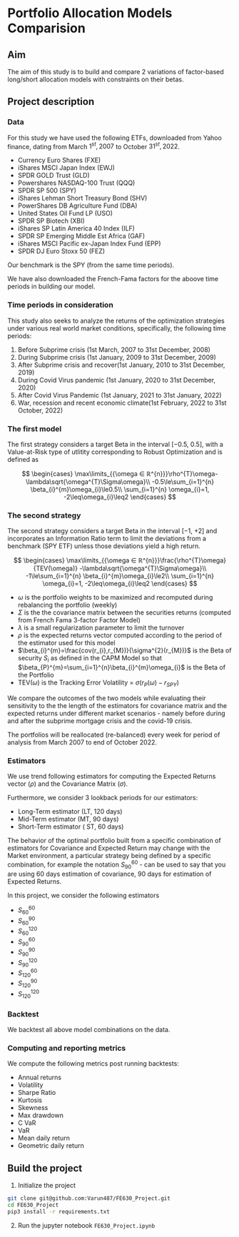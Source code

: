 # Portfolio Allocation Models Comparision

## Aim

The aim of this study is to build and compare 2 variations of factor-based long/short allocation models with constraints on their betas.

## Project description

### Data

For this study we have used the following ETFs, downloaded from Yahoo finance, dating from March $1^{st}, 2007$ to October $31^{st}, 2022$.

- Currency Euro Shares (FXE)
- iShares MSCI Japan Index (EWJ)
- SPDR GOLD Trust (GLD)
- Powershares NASDAQ-100 Trust (QQQ)
- SPDR SP 500 (SPY)
- iShares Lehman Short Treasury Bond (SHV)
- PowerShares DB Agriculture Fund (DBA)
- United States Oil Fund LP (USO)
- SPDR SP Biotech (XBI)
- iShares SP Latin America 40 Index (ILF)
- SPDR SP Emerging Middle Est Africa (GAF)
- iShares MSCI Pacific ex-Japan Index Fund (EPP)
- SPDR DJ Euro Stoxx 50 (FEZ)

Our benchmark is the SPY (from the same time periods).

We have also downloaded the French-Fama factors for the aboove time periods in building our model.

### Time periods in consideration

This study also seeks to analyze the returns of the optimization strategies under various real
world market conditions, specifically, the following time periods:
1. Before Subprime crisis (1st March, 2007 to 31st December, 2008)
2. During Subprime crisis (1st January, 2009 to 31st December, 2009)
3. After Subprime crisis and recover(1st January, 2010 to 31st December, 2019)
4. During Covid Virus pandemic (1st January, 2020 to 31st December, 2020)
5. After Covid Virus Pandemic (1st January, 2021 to 31st January, 2022)
6. War, recession and recent economic climate(1st February, 2022 to 31st October, 2022)

### The first model

The first strategy considers a target Beta in the interval [−0.5, 0.5], with a Value-at-Risk type of utlitity corresponding to Robust Optimization and is defined as

$$
\begin{cases}
\max\limits_{{\omega ∈ ℝ^{n}}}\rho^{T}\omega-\lambda\sqrt{\omega^{T}\Sigma\omega}\\
-0.5\le\sum_{i=1}^{n} \beta_{i}^{m}\omega_{i}\le0.5\\
\sum_{i=1}^{n} \omega_{i}=1, -2\leq\omega_{i}\leq2
\end{cases}
$$

### The second strategy

The second strategy considers a target Beta in the interval [−1, +2] and incorporates an Information Ratio term to limit the deviations from a benchmark (SPY ETF) unless those deviations yield a high return.

$$
\begin{cases}
\max\limits_{{\omega ∈ ℝ^{n}}}\frac{\rho^{T}\omega}{TEV(\omega)} -\lambda\sqrt{\omega^{T}\Sigma\omega}\\
-1\le\sum_{i=1}^{n} \beta_{i}^{m}\omega_{i}\le2\\
\sum_{i=1}^{n} \omega_{i}=1, -2\leq\omega_{i}\leq2
\end{cases}
$$

- $\omega$ is the portfolio weights to be maximized and recomputed during rebalancing the portfolio (weekly)
- $\Sigma$ is the the covariance matrix between the securities returns (computed from French Fama 3-factor Factor Model)
- $\lambda$ is a small regularization parameter to limit the turnover
- $\rho$ is the expected returns vector computed according to the period of the estimator used for this model
- $\beta_{i}^{m}=\frac{cov(r_{i},r_{M})}{\sigma^{2}(r_{M})}$ is the Beta of security $S_{i}$ as defined in the CAPM Model so that $\beta_{P}^{m}=\sum_{i=1}^{n}\beta_{i}^{m}\omega_{i}$ is the Beta of the Portfolio
- TEV($\omega$) is the Tracking Error Volatility = $\sigma(r_{P}(\omega)-r_{SPY})$

We compare the outcomes of the two models while evaluating their sensitivity to the the length of the estimators for covariance matrix and the expected returns under different market scenarios - namely before during and after the subprime mortgage crisis and the covid-19 crisis.

The portfolios will be reallocated (re-balanced) every week for period of analysis from March 2007 to end of October 2022.

### Estimators

We use trend following estimators for computing the Expected Returns vector ($\rho$) and the Covariance Matrix ($\sigma$). 

Furthermore, we consider 3 lookback periods for our estimators:
- Long-Term estimator (LT, 120 days)
- Mid-Term estimator (MT, 90 days)
- Short-Term estimator ( ST, 60 days)

The behavior of the optimal portfolio built from a specific combination of estimators for Covariance and Expected Return may change with the Market environment, a particular strategy being defined by a specific combination,
for example the notation $S_{90}^{60}$ - can be used to say that you are using 60 days estimation of covariance, 90 days for estimation of Expected Returns.

In this project, we consider the following estimators
- $S_{60}^{60}$
- $S_{60}^{90}$
- $S_{60}^{120}$
- $S_{90}^{60}$
- $S_{90}^{90}$
- $S_{90}^{120}$
- $S_{120}^{60}$
- $S_{120}^{90}$
- $S_{120}^{120}$

### Backtest

We backtest all above model combinations on the data.

### Computing and reporting metrics

We compute the following metrics post running backtests:
- Annual returns
- Volatility
- Sharpe Ratio
- Kurtosis
- Skewness
- Max drawdown
- C VaR
- VaR
- Mean daily return
- Geometric daily return

## Build the project

1. Initialize the project

```bash
git clone git@github.com:Varun487/FE630_Project.git
cd FE630_Project
pip3 install -r requirements.txt
```

2. Run the jupyter notebook `FE630_Project.ipynb`
